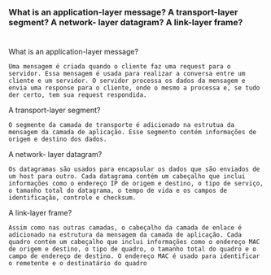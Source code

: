 ### What is an application-layer message? A transport-layer segment? A network- layer datagram? A link-layer frame?

#

What is an application-layer message?

    Uma mensagem é criada quando o cliente faz uma request para o servidor. Essa mensagem é usada para realizar a conversa entre um cliente e um servidor. O servidor processa os dados da mensagem e envia uma response para o cliente, onde o mesmo a processa e, se tudo der certo, tem sua request respondida.

A transport-layer segment?

    O segmente da camada de transporte é adicionado na estrutua da mensagem da camada de aplicação. Esse segmento contém informações de origem e destino dos dados.

A network- layer datagram?

    Os datagramas são usados para encapsular os dados que são enviados de um host para outro. Cada datagrama contém um cabeçalho que inclui informações como o endereço IP de origem e destino, o tipo de serviço, o tamanho total do datagrama, o tempo de vida e os campos de identificação, controle e checksum.

A link-layer frame?

    Assim como nas outras camadas, o cabeçalho da camada de enlace é adicionado na estrutura da mensagem da camada de aplicação. Cada quadro contém um cabeçalho que inclui informações como o endereço MAC de origem e destino, o tipo de quadro, o tamanho total do quadro e o campo de endereço de destino. O endereço MAC é usado para identificar o remetente e o destinatário do quadro
